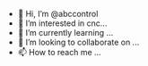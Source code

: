 - 👋 Hi, I’m @abccontrol
- 👀 I’m interested in cnc...
- 🌱 I’m currently learning ...
- 💞️ I’m looking to collaborate on ...
- 📫 How to reach me ...

<!---
abccontrol/abccontrol is a ✨ special ✨ repository because its `README.md` (this file) appears on your GitHub profile.
You can click the Preview link to take a look at your changes.
--->
